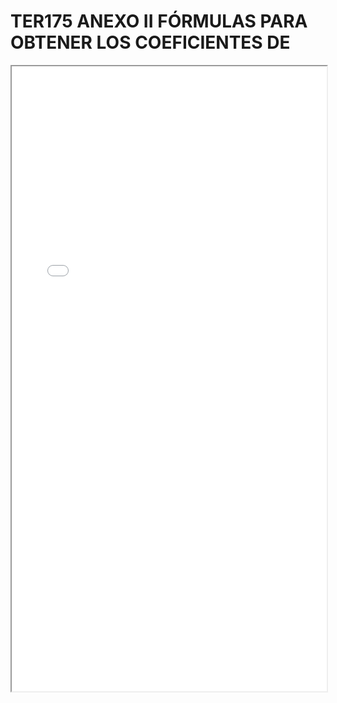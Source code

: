 
# TER175 ANEXO II FÓRMULAS PARA OBTENER LOS COEFICIENTES DE

<iframe src="../TER175 ANEXO II FÓRMULAS PARA OBTENER LOS COEFICIENTES DE.pdf" width="100%" height="1000px"></iframe>

